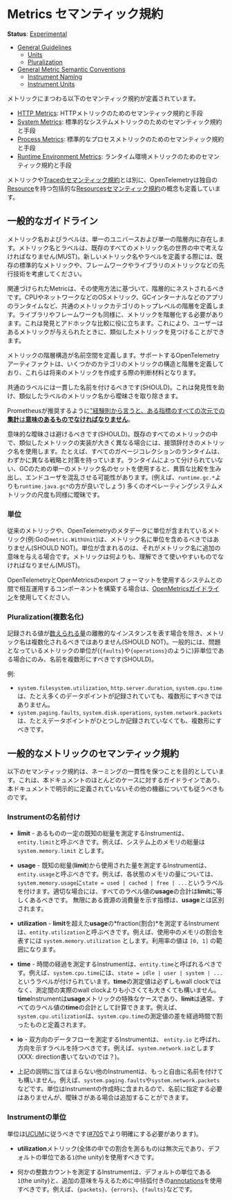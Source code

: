 <!--
# Metrics Semantic Conventions
-->

# Metrics セマンティック規約

**Status**: [Experimental](../../document-status.md)

<!-- Re-generate TOC with `markdown-toc --no-first-h1 -i` -->

<!-- toc -->

<!--
- [General Guidelines](#general-guidelines)
  * [Units](#units)
  * [Pluralization](#pluralization)
- [General Metric Semantic Conventions](#general-metric-semantic-conventions)
  * [Instrument Naming](#instrument-naming)
  * [Instrument Units](#instrument-units)
-->

- [General Guidelines](#general-guidelines)
  * [Units](#units)
  * [Pluralization](#pluralization)
- [General Metric Semantic Conventions](#general-metric-semantic-conventions)
  * [Instrument Naming](#instrument-naming)
  * [Instrument Units](#instrument-units)


<!-- tocstop -->

<!--
The following semantic conventions surrounding metrics are defined:
-->

メトリックにまつわる以下のセマンティック規約が定義されています。

<!--
* [HTTP Metrics](http-metrics.md): Semantic conventions and instruments for HTTP metrics.
* [System Metrics](system-metrics.md): Semantic conventions and instruments for standard system metrics.
* [Process Metrics](process-metrics.md): Semantic conventions and instruments for standard process metrics.
* [Runtime Environment Metrics](runtime-environment-metrics.md): Semantic conventions and instruments for runtime environment metrics.
-->

* [HTTP Metrics](http-metrics.md): HTTPメトリックのためのセマンティック規約と手段
* [System Metrics](system-metrics.md): 標準的なシステムメトリックのためのセマンティック規約と手段
* [Process Metrics](process-metrics.md): 標準的なプロセスメトリックのためのセマンティック規約と手段
* [Runtime Environment Metrics](runtime-environment-metrics.md): ランタイム環境メトリックのためのセマンティック規約と手段

<!--
Apart from semantic conventions for metrics and
[traces](../../trace/semantic_conventions/README.md), OpenTelemetry also
defines the concept of overarching [Resources](../../resource/sdk.md) with
their own [Resource Semantic
Conventions](../../resource/semantic_conventions/README.md).
-->

メトリックや[Traceのセマンティック規約](../../trace/semantic_conventions/README.md)とは別に、OpenTelemetryは独自の[Resource](../../resource/sdk.md)を持つ包括的な[Resourcesセマンティック規約](../../resource/semantic_conventions/README.md)の概念も定義しています。

<!--
## General Guidelines
-->

## 一般的なガイドライン

<!--
Metric names and labels exist within a single universe and a single
hierarchy. Metric names and labels MUST be considered within the universe of
all existing metric names. When defining new metric names and labels,
consider the prior art of existing standard metrics and metrics from
frameworks/libraries.
-->

メトリック名およびラベルは、単一のユニバースおよび単一の階層内に存在します。メトリック名とラベルは、既存のすべてのメトリック名の世界の中で考えなければなりません(MUST)。新しいメトリック名やラベルを定義する際には、既存の標準的なメトリックや、フレームワークやライブラリのメトリックなどの先行技術を考慮してください。

<!--
Associated metrics SHOULD be nested together in a hierarchy based on their
usage. Define a top-level hierarchy for common metric categories: for OS
metrics, like CPU and network; for app runtimes, like GC internals. Libraries
and frameworks should nest their metrics into a hierarchy as well. This aids
in discovery and adhoc comparison. This allows a user to find similar metrics
given a certain metric.
-->

関連づけられたMetricは、その使用方法に基づいて、階層的にネストされるべきです。CPUやネットワークなどのOSメトリック、GCインターナルなどのアプリのランタイムなど、共通のメトリックカテゴリのトップレベルの階層を定義します。ライブラリやフレームワークも同様に、メトリックを階層化する必要があります。これは発見とアドホックな比較に役に立ちます。これにより、ユーザーはあるメトリックが与えられたときに、類似したメトリックを見つけることができます。

<!--
The hierarchical structure of metrics defines the namespacing. Supporting
OpenTelemetry artifacts define the metric structures and hierarchies for some
categories of metrics, and these can assist decisions when creating future
metrics.
-->

メトリックの階層構造が名前空間を定義します。サポートするOpenTelemetryアーティファクトは、いくつかのカテゴリのメトリックの構造と階層を定義しており、これらは将来のメトリックを作成する際の判断材料となります。

<!--
Common labels SHOULD be consistently named. This aids in discoverability and
disambiguates similar labels to metric names.
-->

共通のラベルには一貫した名前を付けるべきです(SHOULD)。これは発見性を助け、類似したラベルのメトリック名から曖昧さを取り除きます。

<!--
["As a rule of thumb, **aggregations** over all the dimensions of a given
metric **SHOULD** be
meaningful,"](https://prometheus.io/docs/practices/naming/#metric-names) as
Prometheus recommends.
-->

Prometheusが推奨するように["経験則から言うと、ある指標のすべての次元での**集計**は**意味のあるものでなければなりません**](https://prometheus.io/docs/practices/naming/#metric-names)。

<!--
Semantic ambiguity SHOULD be avoided. Use prefixed metric names in cases
where similar metrics have significantly different implementations across the
breadth of all existing metrics. For example, every garbage collected runtime
has slightly different strategies and measures. Using a single set of metric
names for GC, not divided by the runtime, could create dissimilar comparisons
and confusion for end users. (For example, prefer `runtime.java.gc*` over
`runtime.gc.*`.) Measures of many operating system metrics are similarly
ambiguous.
-->

意味的な曖昧さは避けるべきです(SHOULD)。既存のすべてのメトリックの中で、類似したメトリックの実装が大きく異なる場合には、接頭辞付きのメトリック名を使用します。たとえば、すべてのガベージコレクションのランタイムは、わずかに異なる戦略と対策を持っています。ランタイムによって分けられていない、GCのための単一のメトリック名のセットを使用すると、異質な比較を生み出し、エンドユーザを混乱させる可能性があります。(例えば、`runtime.gc.*`よりも`runtime.java.gc*`の方が良いでしょう) 多くのオペレーティングシステムメトリックの尺度も同様に曖昧です。

<!--
### Units
-->

### 単位

<!--
Conventional metrics or metrics that have their units included in
OpenTelemetry metadata (e.g. `metric.WithUnit` in Go) SHOULD NOT include the
units in the metric name. Units may be included when it provides additional
meaning to the metric name. Metrics MUST, above all, be understandable and
usable.
-->

従来のメトリックや、OpenTelemetryのメタデータに単位が含まれているメトリック(例:Goの`metric.WithUnit`)は、メトリック名に単位を含めるべきではありません(SHOULD NOT)。単位が含まれるのは、それがメトリック名に追加の意味を与える場合です。メトリックは何よりも、理解できて使いやすいものでなければなりません(MUST)。

<!--
When building components that interoperate between OpenTelemetry and a system
using the OpenMetrics exposition format, use the
[OpenMetrics Guidelines](./openmetrics-guidelines.md).
-->

OpenTelemetryとOpenMetricsのexport フォーマットを使用するシステムとの間で相互運用するコンポーネントを構築する場合は、[OpenMetricsガイドライン](./openmetrics-guidelines.md)を使用してください。

<!--
### Pluralization
-->

### Pluralization(複数名化)

<!--
Metric names SHOULD NOT be pluralized, unless the value being recorded
represents discrete instances of a
[countable quantity](https://en.wikipedia.org/wiki/Count_noun).
Generally, the name SHOULD be pluralized only if the unit of the metric in
question is a non-unit (like `{faults}` or `{operations}`).
-->

記録される値が[数えられる量](https://en.wikipedia.org/wiki/Count_noun)の離散的なインスタンスを表す場合を除き、メトリック名は複数化されるべきではありません(SHOULD NOT)。一般的には、問題となっているメトリックの単位が(`{faults}`や`{operations}`のように)非単位である場合にのみ、名前を複数形にすべきです(SHOULD)。

<!--
Examples:
-->

例:

<!--
* `system.filesystem.utilization`, `http.server.duration`, and `system.cpu.time`
should not be pluralized, even if many data points are recorded.
* `system.paging.faults`, `system.disk.operations`, and `system.network.packets`
should be pluralized, even if only a single data point is recorded.
-->

* `system.filesystem.utilization`, `http.server.duration`, `system.cpu.time` は、たとえ多くのデータポイントが記録されていても、複数形にすべきではありません。
* `system.paging.faults`, `system.disk.operations`, `system.network.packets` は、たとえデータポイントがひとつしか記録されていなくても、複数形にすべきです。

<!--
## General Metric Semantic Conventions
-->

## 一般的なメトリックのセマンティック規約

<!--
The following semantic conventions aim to keep naming consistent. They
provide guidelines for most of the cases in this specification and should be
followed for other instruments not explicitly defined in this document.
-->

以下のセマンティック規約は、ネーミングの一貫性を保つことを目的としています。これは、本ドキュメントのほとんどのケースに対するガイドラインであり、本ドキュメントで明示的に定義されていないその他の機器についても従うべきものです。

<!--
### Instrument Naming
-->

### Instrumentの名前付け

<!--
- **limit** - an instrument that measures the constant, known total amount of
something should be called `entity.limit`. For example, `system.memory.limit`
for the total amount of memory on a system.
-->

- **limit** - あるものの一定の既知の総量を測定するInstrumentは、`entity.limit`と呼ぶべきです。例えば、システム上のメモリの総量は `system.memory.limit` とします。

<!--
- **usage** - an instrument that measures an amount used out of a known total
(**limit**) amount should be called `entity.usage`. For example,
`system.memory.usage` with label `state = used | cached | free | ...` for the
amount of memory in a each state. Where appropriate, the sum of **usage**
over all label values SHOULD be equal to the **limit**.
  A measure of the amount of an unlimited resource consumed is differentiated
  from **usage**.
-->

- **usage** - 既知の総量(**limit**)から使用された量を測定するInstrumentは、`entity.usage`と呼ぶべきです。例えば、各状態のメモリの量については、`system.memory.usage`に`state = used | cached | free | ...`というラベルを付けます。適切な場合には、すべてのラベル値の**usage**の合計は**limit**に等しくあるべきです。
  無限にある資源の消費量を示す指標は、**usage**とは区別されます。

<!--
- **utilization** - an instrument that measures the *fraction* of **usage**
out of its **limit** should be called `entity.utilization`. For example,
`system.memory.utilization` for the fraction of memory in use. Utilization
values are in the range `[0, 1]`.
-->

- **utilization** - **limit**を超えた**usage**の*fraction(割合)*を測定するInstrumentは、`entity.utilization`と呼ぶべきです。例えば、使用中のメモリの割合を表すには `system.memory.utilization` とします。利用率の値は `[0, 1]` の範囲になります。

<!--
- **time** - an instrument that measures passage of time should be called
`entity.time`. For example, `system.cpu.time` with label `state = idle | user
| system | ...`. **time** measurements are not necessarily wall time and can
be less than or greater than the real wall time between measurements.
  **time** instruments are a special case of **usage** metrics, where the
  **limit** can usually be calculated as the sum of **time** over all label
  values. **utilization** for time instruments can be derived automatically
  using metric event timestamps. For example, `system.cpu.utilization` is
  defined as the difference in `system.cpu.time` measurements divided by the
  elapsed time.
-->

- **time** - 時間の経過を測定するInstrumentは、`entity.time`と呼ばれるべきです。例えば、`system.cpu.time`には、`state = idle | user | system | ...`というラベルが付けられています。**time**の測定値は必ずしもwall clockではなく、測定間の実際のwall clockよりも小さくても大きくても構いません。
  **time**Instrumentは**usage**メトリックの特殊なケースであり、**limit**は通常、すべてのラベル値の**time**の合計として計算できます。例えば、`system.cpu.utilization`は、`system.cpu.time`の測定値の差を経過時間で割ったものと定義されます。

<!--
- **io** - an instrument that measures bidirectional data flow should be
called `entity.io` and have labels for direction. For example,
`system.network.io`.
-->

- **io** - 双方向のデータフローを測定するInstrumentは、 `entity.io` と呼ばれ、方向を示すラベルを持つべきです。例えば、`system.network.io`とします(XXX: direction書いてないのでは？)。

<!--
- Other instruments that do not fit the above descriptions may be named more
freely. For example, `system.paging.faults` and `system.network.packets`.
Units do not need to be specified in the names since they are included during
instrument creation, but can be added if there is ambiguity.
-->

- 上記の説明に当てはまらない他のInstrumentは、もっと自由に名前を付けても構いません。例えば、`system.paging.faults`や`system.network.packets`などです。単位はInstrumentの作成時に含まれるので、名前に指定する必要はありませんが、曖昧さがある場合は追加することができます。

<!--
### Instrument Units
-->

### Instrumentの単位

<!--
Units should follow the [UCUM](http://unitsofmeasure.org/ucum.html) (need
more clarification in
[#705](https://github.com/open-telemetry/opentelemetry-specification/issues/705)).
-->

単位は[UCUM](http://unitsofmeasure.org/ucum.html)に従うべきです([#705](https://github.com/open-telemetry/opentelemetry-specification/issues/705)でより明確にする必要があります)。

<!--
- Instruments for **utilization** metrics (that measure the fraction out of a
total) are dimensionless and SHOULD use the default unit `1` (the unity).
- Instruments that measure an integer count of something SHOULD use the
default unit `1` (the unity) and
[annotations](https://ucum.org/ucum.html#para-curly) with curly braces to
give additional meaning. For example `{packets}`, `{errors}`, `{faults}`,
etc.
-->

- **utilization**メトリック(全体の中での割合を測るもの)は無次元であり、デフォルトの単位である`1`(the unity)を使用すべきです。

- 何かの整数カウントを測定するInstrumentは、デフォルトの単位である`1`(the unity)と、追加の意味を与えるために中括弧付きの[annotations](https://ucum.org/ucum.html#para-curly)を使用すべきです。例えば、`{packets}`、`{errors}`、`{faults}`などです。

